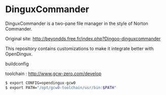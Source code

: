 DinguxCommander
===============

DinguxCommander is a two-pane file manager in the style of Norton Commander.

Original site: http://beyondds.free.fr/index.php?Dingoo-dinguxcommander

This repository contains customizations to make it integrate better with OpenDingux.

buildconfig

toolchain : http://www.gcw-zero.com/develop

```bash
$ export CONFIG=opendingux-gcw0
$ export PATH="/opt/gcw0-toolchain/usr/bin:$PATH"
```